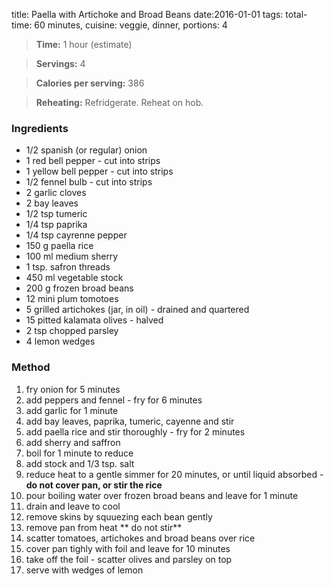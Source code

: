 title:  Paella with Artichoke and Broad Beans
date:2016-01-01
tags: total-time: 60 minutes, cuisine: veggie, dinner, portions: 4 

> **Time:** 1 hour (estimate) 

> **Servings:** 4 

> **Calories per serving:** 386

> **Reheating:** Refridgerate. Reheat on hob.

### Ingredients

* 1/2 spanish (or regular) onion
* 1 red bell pepper - cut into strips
* 1 yellow bell pepper - cut into strips
* 1/2 fennel bulb - cut into strips
* 2 garlic cloves
* 2 bay leaves
* 1/2 tsp tumeric
* 1/4 tsp paprika
* 1/4 tsp cayrenne pepper
* 150 g paella rice
* 100 ml medium sherry
* 1 tsp. safron threads
* 450 ml vegetable stock
* 200 g frozen broad beans
* 12 mini plum tomotoes
* 5 grilled artichokes (jar, in oil) - drained and quartered
* 15 pitted kalamata olives - halved
* 2 tsp chopped parsley
* 4 lemon wedges

### Method

1. fry onion for 5 minutes
2. add peppers and fennel - fry for 6 minutes
3. add garlic for 1 minute
4. add bay leaves, paprika, tumeric, cayenne and stir
5. add paella rice and stir thoroughly - fry for 2 minutes
6. add sherry and saffron
7. boil for 1 minute to reduce
8. add stock and 1/3 tsp. salt
9. reduce heat to a gentle simmer for 20 minutes, or until liquid absorbed - **do not cover pan, or stir the rice**
10. pour boiling water over frozen broad beans and leave for 1 minute
11. drain and leave to cool
12. remove skins by squuezing each bean gently
13. remove pan from heat ** do not stir**
14. scatter tomatoes, artichokes and broad beans over rice
15. cover pan tighly with foil and leave for 10 minutes
16. take off the foil - scatter olives and parsley on top
17. serve with wedges of lemon
